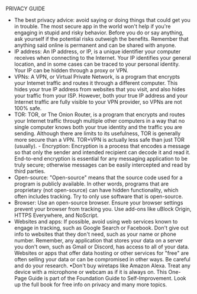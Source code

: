 PRIVACY GUIDE

- The best privacy advice: avoid saying or doing things that could get you in trouble. The most secure app in the world won't help if you're engaging in stupid and risky behavior. Before you do or say anything, ask yourself if the potential risks outweigh the benefits. Remember that anything said online is permanent and can be shared with anyone.
- IP address: An IP address, or IP, is a unique identifier your computer receives when connecting to the Internet. Your IP identifies your general location, and in some cases can be traced to your personal identity. Your IP can be hidden through a proxy or VPN.
- VPNs: A VPN, or Virtual Private Network, is a program that encrypts your Intemet traffic and routes it through a different computer. This hides your true IP address from websites that you visit, and also hides your traffic from your ISP. However, both your true IP address and your Internet traffic are fully visible to your VPN provider, so VPNs are not 100% safe.
- TOR: TOR, or The Onion Router, is a program that encrypts and routes your Internet traffic through multiple other computers in a way that no single computer knows both your true identity and the traffic you are sending. Although there are limits to its usefulness, TOR is generally more secure than a VPN. TOR+VPN is actually less safe than just TOR (usually). - Encryption: Encryption is a process that encodes a message so that only the sender and intended recipient can decode it and read it. End-to-end encryption is essential for any messaging application to be truly secure; otherwise messages can be easily intercepted and read by third parties.
- Open-source: "Open-source" means that the source code used for a program is publicly available. In other words, programs that are proprietary (not open-source) can have hidden functionality, which often includes tracking. Try to only use software that is open-source.
- Browser: Use an open-source browser. Ensure your browser settings prevent your browser from tracking you. Use add-ons like uBlock Origin, HTTPS Everywhere, and NoScript.
- Websites and apps: If possible, avoid using web services known to engage in tracking, such as Google Search or Facebook. Don't give out info to websites that they don't need, such as your name or phone number. Remember, any application that stores your data on a server you don't own, such as Gmail or Discord, has access to all of your data. Websites or apps that offer data hosting or other services for "free" are often selling your data or can be compromised in other ways. Be careful and do your research.
•Don't buy wiretaps like Amazon Alexa. Treat any device with a microphone or webcam as if it is always on.
This One-Page Guide is part of the Foundation Guide to Self-Improvement. Look up the full book for free info on privacy and many more topics.